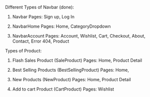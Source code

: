 Different Types of Navbar (done):

1. Navbar
Pages: Sign up, Log In

2. NavbarHome
Pages: Home, CategoryDropdown

3. NavbarAccount
Pages: Account, Wishlist, Cart, Checkout, About, Contact, Error 404, Product



Types of Product:

1. Flash Sales Product  (SaleProduct)
Pages: Home, Product Detail

2. Best Selling Products (BestSellingProduct)
Pages: Home,

3. New Products (NewProduct)
Pages: Home, Product Detail

4. Add to cart Product (CartProduct)
Pages: Wishlist